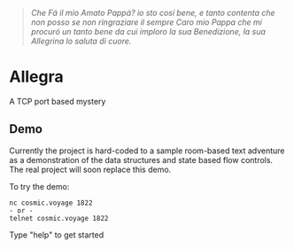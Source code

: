 >_Che Fá il mio Amato Pappá? io sto cosí bene, e tanto contenta che non posso se
>non ringraziare il sempre Caro mio Pappa che mi procuró un tanto bene da cui
>imploro la sua Benedizione, la sua Allegrina lo saluta di cuore._

# Allegra

A TCP port based mystery

## Demo

Currently the project is hard-coded to a sample room-based text adventure as a demonstration of the data structures and state based flow controls. The real project will soon replace this demo.

To try the demo:

    nc cosmic.voyage 1822
    - or -
    telnet cosmic.voyage 1822

Type "help" to get started
